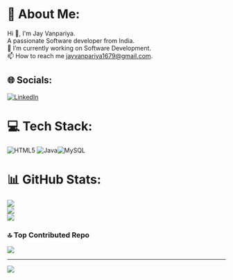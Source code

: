 # 💫 About Me:
Hi 👋, I'm Jay Vanpariya.<br>A passionate Software developer from India.<br>🔭 I’m currently working on Software Development.<br>📫 How to reach me jayvanpariya1679@gmail.com.


## 🌐 Socials:
[![LinkedIn](https://img.shields.io/badge/LinkedIn-%230077B5.svg?logo=linkedin&logoColor=white)](https://linkedin.com/in/jay-vanpariya-94b338223) 

# 💻 Tech Stack:
![HTML5](https://img.shields.io/badge/html5-%23E34F26.svg?style=for-the-badge&logo=html5&logoColor=white) ![Java](https://img.shields.io/badge/java-%23ED8B00.svg?style=for-the-badge&logo=java&logoColor=white)![MySQL](https://img.shields.io/badge/mysql-%2300f.svg?style=for-the-badge&logo=mysql&logoColor=white) 
# 📊 GitHub Stats:
![](https://github-readme-stats.vercel.app/api?username=jayvanpariya1679&theme=react&hide_border=false&include_all_commits=true&count_private=true)<br/>
![](https://github-readme-streak-stats.herokuapp.com/?user=jayvanpariya1679&theme=react&hide_border=false)<br/>
![](https://github-readme-stats.vercel.app/api/top-langs/?username=jayvanpariya1679&theme=react&hide_border=false&include_all_commits=true&count_private=true&layout=compact)

### 🔝 Top Contributed Repo
![](https://github-contributor-stats.vercel.app/api?username=jayvanpariya1679&limit=5&theme=nord&combine_all_yearly_contributions=true)

---
[![](https://visitcount.itsvg.in/api?id=jayvanpariya1679&icon=0&color=0)](https://visitcount.itsvg.in)

<!-- Proudly created with GPRM ( https://gprm.itsvg.in ) -->
